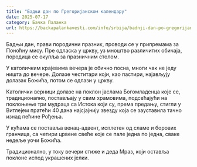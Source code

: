 ```yaml
---
title: "Бадњи дан по Грегоријанском календару"
date: 2025-07-17
category: Бачка Паланка
url: https://backapalankavesti.com/info/srbija/badnji-dan-po-gregorijanskom-kalendaru/
---
```


Бадњи дан, прави породични празник, проводи се у припремама за Поноћну мису. Пре одласка у цркву, уз мноштво различитих обичаја, породица се окупља за празничним столом.

У католичким крајевима вечера је обично посна, многи чак не једу ништа до вечере. Долазе честитари који, као пастири, најављују долазак Божића, потом се одлази у цркву.

Католички верници долазе на поклон јаслама Богомладенца које се, традиционално, постављају у свим храмовима, подсећајући на поклоњење три мудраца са Истока који су, према предању, стигли у Витлејем пратећи 40 дана најсјајнију звезду која се зауставила тачно изнад пећине Рођења.

У кућама се поставља венац-адвент, исплетен од сламе и борових гранчица, са четири црвене свеће које се пале једна по једна, сваке недеље уочи Божића.

Традиционално, у току вечери стиже и деда Мраз, који оставља поклоне испод украшених јелки.
